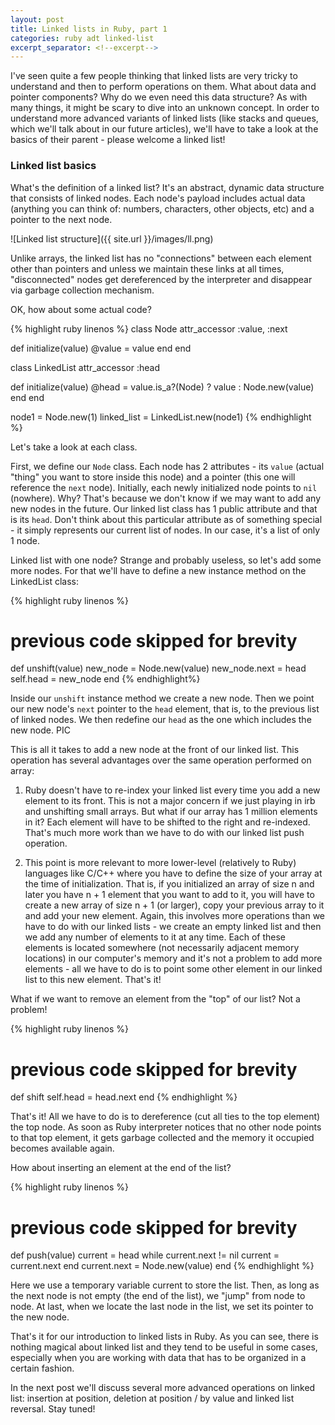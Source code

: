 ```yaml
---
layout: post
title: Linked lists in Ruby, part 1
categories: ruby adt linked-list
excerpt_separator: <!--excerpt-->
---
```


I've seen quite a few people thinking that linked lists are very tricky to understand and then to perform operations on them. What about data and pointer components? Why do we even need this data structure? As with many things, it might be scary to dive into an unknown concept. In order to understand more advanced variants of linked lists (like stacks and queues, which we'll talk about in our future articles), we'll have to take a look at the basics of their parent - please welcome a linked list!
<!--excerpt-->

### Linked list basics

What's the definition of a linked list? It's an abstract, dynamic data structure that consists of linked nodes. Each node's payload includes actual data (anything you can think of: numbers, characters, other objects, etc) and a pointer to the next node.

![Linked list structure]({{ site.url }}/images/ll.png)

Unlike arrays, the linked list has no "connections" between each element other than pointers and unless we maintain these links at all times, "disconnected" nodes get dereferenced by the interpreter and disappear via garbage collection mechanism.

OK, how about some actual code?

{% highlight ruby linenos %}
class Node
  attr_accessor :value, :next

  def initialize(value)
    @value = value
  end
end

class LinkedList
  attr_accessor :head

  def initialize(value)
    @head = value.is_a?(Node) ? value : Node.new(value)
  end
end

node1 = Node.new(1)
linked_list = LinkedList.new(node1)
{% endhighlight %}

Let's take a look at each class.

First, we define our `Node` class. Each node has 2 attributes - its `value` (actual "thing" you want to store inside this node) and a pointer (this one will reference the `next` node). Initially, each newly initialized node points to `nil` (nowhere). Why? That's because we don't know if we may want to add any new nodes in the future.
Our linked list class has 1 public attribute and that is its `head`. Don't think about this particular attribute as of something special - it simply represents our current list of nodes. In our case, it's a list of only 1 node.

Linked list with one node? Strange and probably useless, so let's add some more nodes. For that we'll have to define a new instance method on the LinkedList class:

{% highlight ruby linenos %}
# previous code skipped for brevity

def unshift(value)
  new_node = Node.new(value)
  new_node.next = head
  self.head = new_node
end
{% endhighlight%}

Inside our `unshift` instance method we create a new node. Then we point our new node's `next` pointer to the `head` element, that is, to the previous list of linked nodes. We then redefine our `head` as the one which includes the new node.
PIC

This is all it takes to add a new node at the front of our linked list. This operation has several advantages over the same operation performed on array:

1. Ruby doesn't have to re-index your linked list every time you add a new element to its front. This is not a major concern if we just playing in irb and unshifting small arrays. But what if our array has 1 million elements in it? Each element will have to be shifted to the right and re-indexed. That's much more work than we have to do with our linked list push operation.

2. This point is more relevant to more lower-level (relatively to Ruby) languages like C/C++ where you have to define the size of your array at the time of initialization. That is, if you initialized an array of size n and later you have n + 1 element that you want to add to it, you will have to create a new array of size n + 1 (or larger), copy your previous array to it and add your new element. Again, this involves more operations than we have to do with our linked lists - we create an empty linked list and then we add any number of elements to it at any time. Each of these elements is located somewhere (not necessarily adjacent memory locations) in our computer's memory and it's not a problem to add more elements - all we have to do is to point some other element in our linked list to this new element. That's it!

What if we want to remove an element from the "top" of our list? Not a problem!

{% highlight ruby linenos %}
# previous code skipped for brevity

def shift
  self.head = head.next
end
{% endhighlight %}

That's it! All we have to do is to dereference (cut all ties to the top element) the top node. As soon as Ruby interpreter notices that no other node points to that top element, it gets garbage collected and the memory it occupied becomes available again.

How about inserting an element at the end of the list?

{% highlight ruby linenos %}
# previous code skipped for brevity

def push(value)
  current = head
  while current.next != nil
    current = current.next
  end
  current.next = Node.new(value)
end
{% endhighlight %}

Here we use a temporary variable current to store the list. Then, as long as the next node is not empty (the end of the list), we "jump" from node to node. At last, when we locate the last node in the list, we set its pointer to the new node.

That's it for our introduction to linked lists in Ruby. As you can see, there is nothing magical about linked list and they tend to be useful in some cases, especially when you are working with data that has to be organized in a certain fashion. 

In the next post we'll discuss several more advanced operations on linked list: insertion at position, deletion at position / by value and linked list reversal. Stay tuned!
